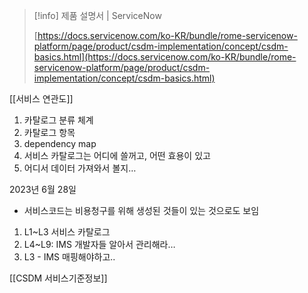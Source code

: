 > [!info] 제품 설명서 | ServiceNow  
>  
> [https://docs.servicenow.com/ko-KR/bundle/rome-servicenow-platform/page/product/csdm-implementation/concept/csdm-basics.html](https://docs.servicenow.com/ko-KR/bundle/rome-servicenow-platform/page/product/csdm-implementation/concept/csdm-basics.html)  

[[서비스 연관도]]

  

1. 카탈로그 분류 체계
2. 카탈로그 항목
3. dependency map
4. 서비스 카탈로그는 어디에 쓸꺼고, 어떤 효용이 있고
5. 어디서 데이터 가져와서 볼지…

  

  

2023년 6월 28일

- 서비스코드는 비용청구를 위해 생성된 것들이 있는 것으로도 보임

  

1. L1~L3 서비스 카탈로그
2. L4~L9: IMS 개발자들 알아서 관리해라…
3. L3 - IMS 매핑해야하고..

  

  

  

[[CSDM 서비스기준정보]]